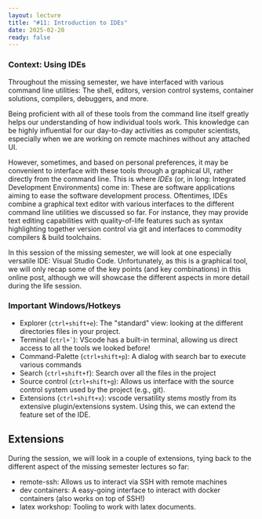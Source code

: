 ```yaml
---
layout: lecture
title: "#11: Introduction to IDEs"
date: 2025-02-20
ready: false
---
```


### Context: Using IDEs

Throughout the missing semester, we have interfaced with various command line utilities:
The shell, editors, version control systems, container solutions, compilers, debuggers, and more.

Being proficient with all of these tools from the command line itself greatly helps our understanding of how individual tools work.
This knowledge can be highly influential for our day-to-day activities as computer scientists, especially when we are working on remote machines without any attached UI.

However, sometimes, and based on personal preferences, it may be convenient to interface with these tools through a graphical UI, rather directly from the command line.
This is where *IDEs* (or, in long: Integrated Development Environments) come in: These are software applications aiming to ease the software development process.
Oftentimes, IDEs combine a graphical text editor with various interfaces to the different command line utilities we discussed so far.
For instance, they may provide text editing capabilities with quality-of-life features such as syntax highlighting together version control via git and interfaces to commodity compilers & build toolchains.

In this session of the missing semester, we will look at one especially versatile IDE: Visual Studio Code.
Unfortunately, as this is a graphical tool, we will only recap some of the key points (and key combinations) in this online post, although we will showcase the different aspects in more detail during the life session.


### Important Windows/Hotkeys
- Explorer (`ctrl+shift+e`): The "standard" view: looking at the different directories files in your project.
- Terminal (`` ctrl+` ``): VScode has a built-in terminal, allowing us direct access to all the tools we looked before!
- Command-Palette (`ctrl+shift+p`): A dialog with search bar to execute various commands
- Search (`ctrl+shift+f`): Search over all the files in the project
- Source control (`ctrl+shift+g`): Allows us interface with the source control system used by the project (e.g., git).
- Extensions (`ctrl+shift+x`): vscode versatility stems mostly from its extensive plugin/extensions system. Using this, we can extend the feature set of the IDE.

## Extensions
During the session, we will look in a couple of extensions, tying back to the different aspect of the missing semester lectures so far:
- remote-ssh: Allows us to interact via SSH with remote machines
- dev containers: A easy-going interface to interact with docker containers (also works on top of SSH!)
- latex workshop: Tooling to work with latex documents.

